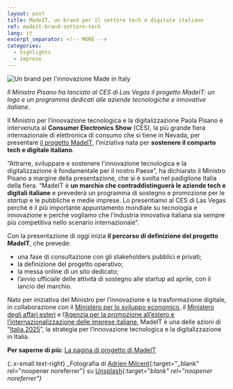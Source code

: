```yaml
---
layout: post
title: MadeIT, un brand per il settore tech e digitale italiano
ref: madeit-brand-settore-tech
lang: it
excerpt_separator: <!-- MORE -->
categories:
  - highlights
  - imprese
---
```


<img class="w-100" src="{{ site.baseURL }}/assets/images/posts/madeit.jpg" alt="Un brand per l'innovazione Made in Italy"/>

_Il Ministro Pisano ha lanciato al CES di Las Vegas il progetto MadeIT: un logo e un programma dedicati alle aziende tecnologiche e innovative italiane._

<!-- MORE -->

Il Ministro per l’innovazione tecnologica e la digitalizzazione Paola Pisano è intervenuta al **Consumer Electronics Show** (CES), la più grande fiera internazionale di elettronica di consumo che si tiene in Nevada, per presentare [il progetto MadeIT](https://innovazione.gov.it/it/progetti/made-it/), l’iniziativa nata per **sostenere il comparto tech e digitale italiano**. 

“Attrarre, sviluppare e sostenere l’innovazione tecnologica e la digitalizzazione è fondamentale per il nostro Paese”, ha dichiarato il Ministro Pisano a margine della presentazione, che si è svolta nel padiglione Italia della fiera. “MadeIT è **un marchio che contraddistinguerà le aziende tech e digitali italiane** e prevederà un programma di sostegno e promozione per le _startup_ e le pubbliche e medie imprese. Lo presentiamo al CES di Las Vegas perché è il più importante appuntamento mondiale su tecnologia e innovazione e perché vogliamo che l’industria innovativa italiana sia sempre più competitiva nello scenario internazionale”.

Con la presentazione di oggi inizia **il percorso di definizione del progetto MadeIT**, che prevede:

- una fase di consultazione con gli stakeholders pubblici e privati;
- la definizione del progetto operativo;
- la messa online di un sito dedicato;
- l’avvio ufficiale delle attività di sostegno alle startup ad aprile, con il lancio del marchio. 

Nato per iniziativa del Ministro per l’innovazione e la trasformazione digitale, in collaborazione con il [Ministero per lo sviluppo economico](https://www.mise.gov.it/index.php/it/), il [Ministero degli affari esteri](https://www.esteri.it/mae/it/servizi/italiani/opportunita/al_mae) e l’[Agenzia per la promozione all’estero e l’internazionalizzazione delle imprese italiane](https://www.ice.it/it), MadeIT è una delle azioni di “[Italia 2025](https://innovazione.gov.it/presentazione-piano-innovazione/)”, la strategia per l’innovazione tecnologica e la digitalizzazione in Italia. 

**Per saperne di più:**
[La pagina di progetto di MadeIT](https://innovazione.gov.it/it/progetti/made-it/)

{:.x-small.text-right}
_Fotografia di [Adrien Milcent](https://unsplash.com/@1100freeb?utm_source=unsplash&utm_medium=referral&utm_content=creditCopyText){:target="_blank" rel="noopener noreferrer"} su [Unsplash](https://unsplash.com/@1100freeb?utm_source=unsplash&utm_medium=referral&utm_content=creditCopyText){:target="_blank" rel="noopener noreferrer"}_
